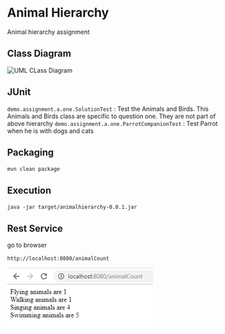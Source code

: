 # Animal Hierarchy
Animal hierarchy assignment


## Class Diagram

![ UML CLass Diagram](http://www.plantuml.com/plantuml/png/XLHDZziW53oNNy7HLftz1JtihhDRjQgKDbwfPuH9GeqXQt2ZzEE_zxs0IGHKcqCmmxoP0S6xjuvDRXuLeOH8xSIqOrpGPtMclmc5t_lEJLBlwKwTOQXgylU6zfsf8U6T0Cg97K09qS9VWNYIOqe4Q5oODzJFPX09zOSP8f4hPYrzq79aAamUvTI7pq_Q2kximdgTcPCSrDwLNRqC_V1drPkJNdcb50mgAHwz26ukfuSCwvdxiymEY5RVPiQ7XhxYK1CCX06kKbXBy8nJA1f6ABYr1ya7eT6muDUg6Vqu3dLk5ugzOuO6XwqnredfVmw63oi6bQPN0eSwfmM5BqplPxONDSKaJteUQRA27ckcfJqqi4d7OM2wfzPGe-_ki2faYs4N1K84wdrbqsHSQyOZg1ZjRzLwyx6XxSDBGxURJVVoj8stAl2BEyknHBoc-O5wYZ_F1AJaZNlp3Dl6mAje-qjSPzmeCv72MmBifv5mIC9rK55vGdsbxiF2BRD5jG8rhFYt4lB5m3xX4hSxi6cmbriHlgjBvCP7hH6_s0dcR8MbA8fZ50nryIeh07T0yA9nckXcJIAJZPK4Mqi1Zq_LgED1Qjm5Y6JxZSiB_t5ssBHyJoqqrD0WhWgnW60Zpk6uTGRperIAuJihD-5C_AQ8O0Clhv1xeVjvLFy0)

## JUnit

`demo.assignment.a.one.SolutionTest` : Test the Animals and Birds. This Animals and Birds class are specific to question one. They are not part of above hierarchy
`demo.assignment.a.one.ParrotCompanionTest` : Test Parrot when he is with dogs and cats

## Packaging
```
mvn clean package
```

## Execution
```
java -jar target/animalhierarchy-0.0.1.jar
```

## Rest Service
go to browser 
```
http://localhost:8080/animalCount
```
![Result Image ](https://github.com/rajanraj101/animalheirarchy/blob/master/documentation/webPageResult.PNG)
